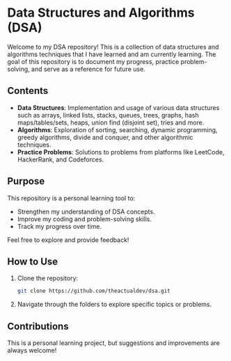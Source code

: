 # Data Structures and Algorithms (DSA)

Welcome to my DSA repository! This is a collection of data structures and algorithms techniques that I have learned and am currently learning. The goal of this repository is to document my progress, practice problem-solving, and serve as a reference for future use.

## Contents

- **Data Structures**: Implementation and usage of various data structures such as arrays, linked lists, stacks, queues, trees, graphs, hash maps/tables/sets,  heaps, union find (disjoint set), tries and more.
- **Algorithms**: Exploration of sorting, searching, dynamic programming, greedy algorithms, divide and conquer, and other algorithmic techniques.
- **Practice Problems**: Solutions to problems from platforms like LeetCode, HackerRank, and Codeforces.

## Purpose

This repository is a personal learning tool to:
- Strengthen my understanding of DSA concepts.
- Improve my coding and problem-solving skills.
- Track my progress over time.

Feel free to explore and provide feedback!

## How to Use

1. Clone the repository:
    ```bash
    git clone https://github.com/theactualdev/dsa.git
    ```
2. Navigate through the folders to explore specific topics or problems.

## Contributions

This is a personal learning project, but suggestions and improvements are always welcome!